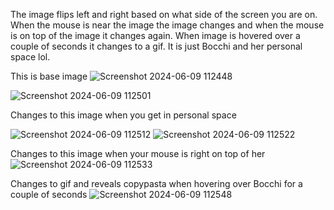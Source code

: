  The image flips left and right based on what side of the screen you are on. When the mouse is near the image the image changes and when the mouse is on top of the image it changes again. When image is hovered over a couple of seconds it changes to a gif. It is just Bocchi and her personal space lol.

This is base image
![Screenshot 2024-06-09 112448](https://github.com/Arthur1asdf/change-image-when-near-bocchi/assets/138413173/6ebe416a-10e7-479d-b414-fea9bbf45db0)

![Screenshot 2024-06-09 112501](https://github.com/Arthur1asdf/change-image-when-near-bocchi/assets/138413173/b1f9fb55-8c47-4c18-9b57-0ef23388cb09)

Changes to this image when you get in personal space

![Screenshot 2024-06-09 112512](https://github.com/Arthur1asdf/change-image-when-near-bocchi/assets/138413173/182acca1-6e78-4a7e-adb5-104470354033)
![Screenshot 2024-06-09 112522](https://github.com/Arthur1asdf/change-image-when-near-bocchi/assets/138413173/04fc44a4-ca55-4a46-8bb3-0f59e9c475d2)


Changes to this image when your mouse is right on top of her
![Screenshot 2024-06-09 112533](https://github.com/Arthur1asdf/change-image-when-near-bocchi/assets/138413173/de681f5a-22e2-48e7-832e-428ff39046e8)

Changes to gif and reveals copypasta when hovering over Bocchi for a couple of seconds
![Screenshot 2024-06-09 112548](https://github.com/Arthur1asdf/change-image-when-near-bocchi/assets/138413173/1e3c0d66-30ae-4d45-8f07-488fe84d0a8f)
